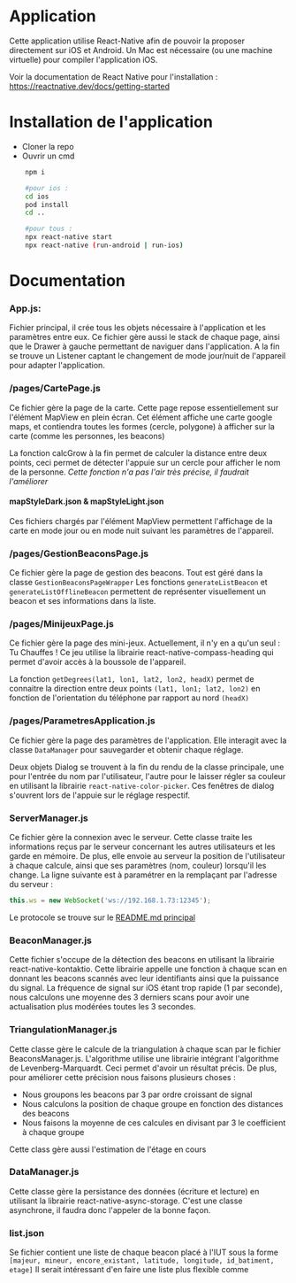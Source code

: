 # Application

Cette application utilise React-Native afin de pouvoir la proposer directement sur iOS et Android.
Un Mac est nécessaire (ou une machine virtuelle) pour compiler l'application iOS.

Voir la documentation de React Native pour l'installation : https://reactnative.dev/docs/getting-started

# Installation de l'application

- Cloner la repo
- Ouvrir un cmd

```bash
	npm i

	#pour ios :
	cd ios
	pod install
	cd ..

	#pour tous :
	npx react-native start
	npx react-native (run-android | run-ios)
```


# Documentation
### App.js:

Fichier principal, il crée tous les objets nécessaire à l'application et les paramètres entre eux.
Ce fichier gère aussi le stack de chaque page, ainsi que le Drawer à gauche permettant de naviguer dans l'application.
A la fin se trouve un Listener captant le changement de mode jour/nuit de l'appareil pour adapter l'application.

### /pages/CartePage.js
Ce fichier gère la page de la carte. Cette page repose essentiellement sur l'élément MapView en plein écran. Cet élément affiche une carte google maps, et contiendra toutes les formes (cercle, polygone) à afficher sur la carte (comme les personnes, les beacons)

La fonction calcGrow à la fin permet de calculer la distance entre deux points, ceci permet de détecter l'appuie sur un cercle pour afficher le nom de la personne.
*Cette fonction n'a pas l'air très précise, il faudrait l'améliorer*

#### mapStyleDark.json & mapStyleLight.json
Ces fichiers chargés par l'élément MapView permettent l'affichage de la carte en mode jour ou en mode nuit suivant les paramètres de l'appareil.

### /pages/GestionBeaconsPage.js
Ce fichier gère la page de gestion des beacons.
Tout est géré dans la classe `GestionBeaconsPageWrapper`
Les fonctions `generateListBeacon` et `generateListOfflineBeacon` permettent de représenter visuellement un beacon et ses informations dans la liste.

### /pages/MinijeuxPage.js
Ce fichier gère la page des mini-jeux.
Actuellement, il n'y en a qu'un seul : Tu Chauffes !
Ce jeu utilise la librairie react-native-compass-heading qui permet d'avoir accès à la boussole de l'appareil.

La fonction `getDegrees(lat1, lon1, lat2, lon2, headX)` permet de connaitre la direction entre deux points `(lat1, lon1; lat2, lon2)` en fonction de l'orientation du téléphone par rapport au nord `(headX)`

### /pages/ParametresApplication.js
Ce fichier gère la page des paramètres de l'application.
Elle interagit avec la classe `DataManager` pour sauvegarder et obtenir chaque réglage.

Deux objets Dialog se trouvent à la fin du rendu de la classe principale, une pour l'entrée du nom par l'utilisateur, l'autre pour le laisser régler sa couleur en utilisant la librairie `react-native-color-picker`.
Ces fenêtres de dialog s'ouvrent lors de l'appuie sur le réglage respectif.

### ServerManager.js
Ce fichier gère la connexion avec le serveur.
Cette classe traite les informations reçus par le serveur concernant les autres utilisateurs et les garde en mémoire. De plus, elle envoie au serveur la position de l'utilisateur à chaque calcule, ainsi que ses paramètres (nom, couleur) lorsqu'il les change.
La ligne suivante est à paramétrer en la remplaçant par l'adresse du serveur :
```javascript
this.ws = new WebSocket('ws://192.168.1.73:12345');
```
Le protocole se trouve sur le [README.md principal](https://github.com/dept-info-iut-dijon/2020-21-Repo-Cekankonmanj#protocole-client-serveur)

### BeaconManager.js
Cette fichier s'occupe de la détection des beacons en utilisant la librairie react-native-kontaktio.
Cette librairie appelle une fonction à chaque scan en donnant les beacons scannés avec leur identifiants ainsi que la puissance du signal.
La fréquence de signal sur iOS étant trop rapide (1 par seconde), nous calculons une moyenne des 3 derniers scans pour avoir une actualisation plus modérées toutes les 3 secondes.

### TriangulationManager.js
Cette classe gère le calcule de la triangulation à chaque scan par le fichier BeaconsManager.js.
L'algorithme utilise une librairie intégrant l'algorithme de Levenberg-Marquardt. Ceci permet d'avoir un résultat précis.
De plus, pour améliorer cette précision nous faisons plusieurs choses :
 - Nous groupons les beacons par 3 par ordre croissant de signal
 - Nous calculons la position de chaque groupe en fonction des distances des beacons
 - Nous faisons la moyenne de ces calcules en divisant par 3 le coefficient à chaque groupe

Cette class gère aussi l'estimation de l'étage en cours

### DataManager.js
Cette classe gère la persistance des données (écriture et lecture) en utilisant la librairie react-native-async-storage. C'est une classe asynchrone, il faudra donc l'appeler de la bonne façon.

### list.json
Se fichier contient une liste de chaque beacon placé à l'IUT sous la forme `[majeur, mineur, encore_existant, latitude, longitude, id_batiment, etage]`
Il serait intéressant d'en faire une liste plus flexible comme

